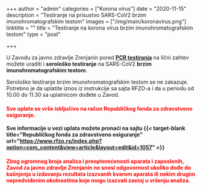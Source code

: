 +++
author = "admin"
categories = ["Korona virus"]
date = "2020-11-15"
description = "Testiranje na prisustvo SARS-CoV2 brzim imunohromatografskim testom"
images = ["/img/main/koronavirus.png"]
linktitle = ""
title = "Testiranje na korona virus brzim imunohromatografskim testom"
type = "post"

+++

U Zavodu za javno zdravlje Zrenjanin pored **[PCR testiranja](/blog/2020/pcr-testiranje-na-licni-zahtev/)** na lični zahtev možete uraditi i **serološko testiranje** na SARS-CoV2 **brzim imunohromatografskim testom**.  

Serološko testiranje brzim imunohromatografskim testom se ne zakazuje. Potrebno je da uplatite iznos iz instrukcije sa sajta RFZO-a i da u periodu od 10.00 do 11.30 sa uplatnicom dođete u Zavod.  
<h4 style="color: red;">Sve uplate se vrše isključivo na račun Republičkog fonda za zdravstveno osiguranje.</h4>

**Sve informacije u vezi uplata možete pronaći na sajtu {{< target-blank title="Republičkog fonda za zdravstveno osiguranje" url="https://www.rfzo.rs/index.php?option=com_content&view=article&layout=edit&id=1057" >}}**  

<h4 style="color: red;">Zbog ogromnog broja analiza i preopterećenosti aparata i zaposlenih, Zavod za javno zdravlje Zrenjanin ne snosi odgovornost ukoliko dođe do kašnjenja u izdavanju rezultata izazvanih kvarom aparata ili nekim drugim nepredviđenim okolnostima koje mogu izazvati zastoj u vršenju analiza.</h4>